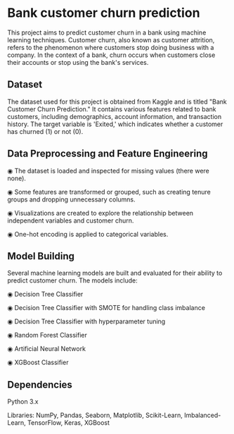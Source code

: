 
# Bank customer churn prediction

This project aims to predict customer churn in a bank using machine learning techniques. Customer churn, also known as customer attrition, refers to the phenomenon where customers stop doing business with a company. In the context of a bank, churn occurs when customers close their accounts or stop using the bank's services.


## Dataset
The dataset used for this project is obtained from Kaggle and is titled "Bank Customer Churn Prediction." It contains various features related to bank customers, including demographics, account information, and transaction history. The target variable is 'Exited,' which indicates whether a customer has churned (1) or not (0).
## Data Preprocessing and Feature Engineering
◉ The dataset is loaded and inspected for missing values (there were none).

◉ Some features are transformed or grouped, such as creating tenure groups and dropping unnecessary columns.

◉ Visualizations are created to explore the relationship between independent variables and customer churn.

◉ One-hot encoding is applied to categorical variables.
## Model Building
Several machine learning models are built and evaluated for their ability to predict customer churn. The models include:

◉ Decision Tree Classifier

◉ Decision Tree Classifier with SMOTE for handling class imbalance

◉ Decision Tree Classifier with hyperparameter tuning

◉ Random Forest Classifier

◉ Artificial Neural Network

◉ XGBoost Classifier

## Dependencies
Python 3.x

Libraries: NumPy, Pandas, Seaborn, Matplotlib, Scikit-Learn, Imbalanced-Learn, TensorFlow, Keras, XGBoost
